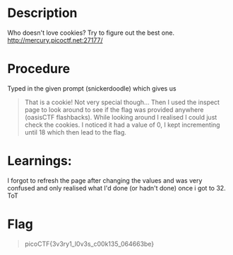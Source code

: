 # Description 
Who doesn't love cookies? Try to figure out the best one. http://mercury.picoctf.net:27177/

# Procedure
Typed in the given prompt (snickerdoodle) which gives us 
> That is a cookie! Not very special though...
Then I used the inspect page to look around to see if the flag was provided anywhere (oasisCTF flashbacks). While looking around I realised I could just check the cookies. I noticed it had a value of 0, I kept incrementing until 18 which then lead to the flag.

# Learnings: 
I forgot to refresh the page after changing the values and was very confused and only realised what I'd done (or hadn't done) once i got to 32. ToT

# Flag
> picoCTF{3v3ry1_l0v3s_c00k135_064663be}
